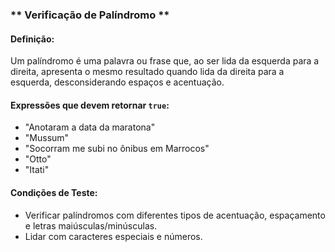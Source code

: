 ### ** Verificação de Palíndromo **

#### **Definição:**
Um palíndromo é uma palavra ou frase que, ao ser lida da esquerda para a direita, apresenta o mesmo resultado quando lida da direita para a esquerda, desconsiderando espaços e acentuação.

#### **Expressões que devem retornar `true`:**
- "Anotaram a data da maratona"
- "Mussum"
- "Socorram me subi no ônibus em Marrocos"
- "Otto"
- "Itati"

#### **Condições de Teste:**
- Verificar palíndromos com diferentes tipos de acentuação, espaçamento e letras maiúsculas/minúsculas.
- Lidar com caracteres especiais e números.

